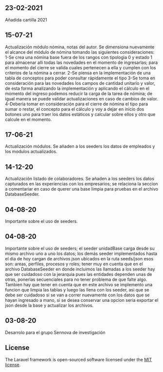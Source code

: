 ## 23-02-2021
Añadida cartilla 2021
## 15-07-21

Actualización módulo nómina, notas del autor.
Se dimensiona nuevamente el alcance del módulo de nómina tomando las siguientes consideraciones:
1-Se crea una nómina base fuera de los rangos con tipologia 0 y estado 1 para almacenar alli todas las novedades en el momento de ingresarlas; para el 
momento del cierre se valida cuales pertenecen a ella y cumplen con los criterios de la nómina a cerrar.
2-Se piensa en la implementación de una tabla de conceptos para poder consultar rápidamente el tipo
3-Se toma en consideración para las novedades los campos de cantidad unitario y valor, de esta forma analizando la implementación y aplicando el cálculo 
en el momento del ingreso podemos reducir la carga de la tarea de nómina; de igual manera se puede validar actualizaciones en caso de cambios de valor.
4-Deberia tomar en consideración para el cierre de nómina el tipo para sumar o restar, el concepto para el cálculo y voy a dejar en inicio dos botones 
uno para traer los datos estáticos y calcular sobre ellos y otro que calcule en el momento.
## 17-06-21

Actualización módulos.
Se añaden a los seeders los datos de empleados y los modulos actualizados.
## 14-12-20

Actualización listado de colaboradores.
Se añaden a los seeders los datos capturados en las experiencias con los empresarios; se relaciona la seccion a comentariar en caso de querer una base limpia para pruebas en el archivo DatabaseSeeder.
## 04-08-20

Importante sobre el uso de seeders.
## 04-08-20

Importante sobre el uso de seeders; el seeder unidadBase carga desde su mismo archivo uno a uno los datos; los demás seeder implementados hasta el dia de hoy cargan de archivos json ubicados en la ruta seeds/json esos son: areas, perfiles, procesos y roles; tener muy en cuenta que en el archivo DatabaseSeeder en donde incluimos las llamadas a los seeder hay que ser cuidadoso con la jerarquia pues las entidades dependen unas de otras, ponerlas secuenciales para no tener problema de que falte algo. Tambien hay que tener en cuenta que en este archivo se implemento una funcion que limpia las tablas y luego las llena con los seeder, asi que se debe ser cuidadoso si se van a correr nuevamente con los datos que se hayan ingresado a mano, si se desea conservar una opcion seria exportar el json desde la base y actualizar los archivos.
## 03-08-20

Desarrolo para el grupo Sennova de investigación
## License

The Laravel framework is open-sourced software licensed under the [MIT license](https://opensource.org/licenses/MIT).





